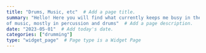```yaml
---
title: "Drums, Music, etc"  # Add a page title.
summary: "Hello! Here you will find what currently keeps me busy in the world 
of music, mostly in percussion and drums"  # Add a page description.
date: "2023-05-01"  # Add today's date.
categories: ["drumming"]
type: "widget_page"  # Page type is a Widget Page
---
```

